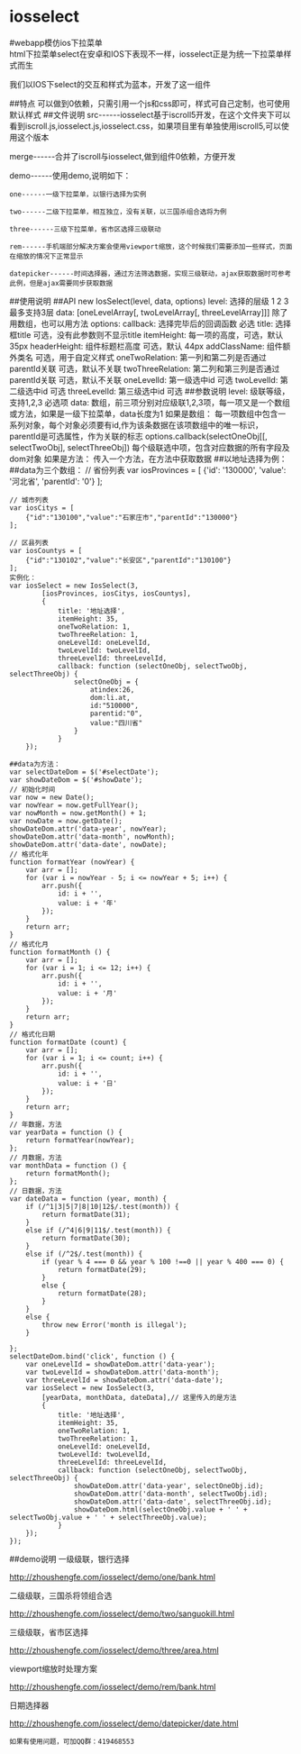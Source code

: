 # iosselect
#webapp模仿ios下拉菜单  
html下拉菜单select在安卓和IOS下表现不一样，iosselect正是为统一下拉菜单样式而生

我们以IOS下select的交互和样式为蓝本，开发了这一组件

##特点
可以做到0依赖，只需引用一个js和css即可，样式可自己定制，也可使用默认样式
##文件说明
src------iosselect基于iscroll5开发，在这个文件夹下可以看到iscroll.js,iosselect.js,iosselect.css，如果项目里有单独使用iscroll5,可以使用这个版本

merge------合并了iscroll与iosselect,做到组件0依赖，方便开发

demo------使用demo,说明如下：

    one------一级下拉菜单，以银行选择为实例
    
    two------二级下拉菜单，相互独立，没有关联，以三国杀组合选将为例
    
    three------三级下拉菜单，省市区选择三级联动
    
    rem------手机端部分解决方案会使用viewport缩放，这个时候我们需要添加一些样式，页面在缩放的情况下正常显示
    
    datepicker------时间选择器，通过方法筛选数据，实现三级联动，ajax获取数据时可参考此例，但是ajax需要同步获取数据
##使用说明
    ##API
    new IosSelect(level, data, options)
    level: 选择的层级 1 2 3 最多支持3层
	data: [oneLevelArray[, twoLevelArray[, threeLevelArray]]] 除了用数组，也可以用方法
	options:
	     callback: 选择完毕后的回调函数 必选
	     title: 选择框title  可选，没有此参数则不显示title
	     itemHeight: 每一项的高度，可选，默认 35px
	     headerHeight: 组件标题栏高度 可选，默认 44px
	     addClassName: 组件额外类名 可选，用于自定义样式
	     oneTwoRelation: 第一列和第二列是否通过parentId关联 可选，默认不关联
	     twoThreeRelation: 第二列和第三列是否通过parentId关联 可选，默认不关联
	     oneLevelId: 第一级选中id 可选
	     twoLevelId: 第二级选中id 可选
	     threeLevelId: 第三级选中id 可选
	##参数说明
	level: 级联等级，支持1,2,3 必选项
	data: 数组，前三项分别对应级联1,2,3项，每一项又是一个数组或方法，如果是一级下拉菜单，data长度为1
	    如果是数组：
	        每一项数组中包含一系列对象，每个对象必须要有id,作为该条数据在该项数组中的唯一标识，parentId是可选属性，作为关联的标志
	options.callback(selectOneObj[[, selectTwoObj], selectThreeObj]) 每个级联选中项，包含对应数据的所有字段及dom对象
	    如果是方法：
	    传入一个方法，在方法中获取数据
    ##以地址选择为例：
    ##data为三个数组：
    // 省份列表
    var iosProvinces = [
        {'id': '130000', 'value': '河北省', 'parentId': '0'}
    ];

    // 城市列表
    var iosCitys = [
        {"id":"130100","value":"石家庄市","parentId":"130000"}
    ];

    // 区县列表
    var iosCountys = [
        {"id":"130102","value":"长安区","parentId":"130100"}
    ];
    实例化：
    var iosSelect = new IosSelect(3, 
            [iosProvinces, iosCitys, iosCountys],
            {
                title: '地址选择',
                itemHeight: 35,
                oneTwoRelation: 1,
                twoThreeRelation: 1,
                oneLevelId: oneLevelId,
                twoLevelId: twoLevelId,
                threeLevelId: threeLevelId,
                callback: function (selectOneObj, selectTwoObj, selectThreeObj) {
                    selectOneObj = {
                        atindex:26,
                        dom:li.at,
                        id:"510000",
                        parentid:"0",
                        value:"四川省"
                    }
                }
        });
        
    ##data为方法：
    var selectDateDom = $('#selectDate');
    var showDateDom = $('#showDate');
    // 初始化时间
    var now = new Date();
    var nowYear = now.getFullYear();
    var nowMonth = now.getMonth() + 1;
    var nowDate = now.getDate();
    showDateDom.attr('data-year', nowYear);
    showDateDom.attr('data-month', nowMonth);
    showDateDom.attr('data-date', nowDate);
    // 格式化年
    function formatYear (nowYear) {
        var arr = [];
        for (var i = nowYear - 5; i <= nowYear + 5; i++) {
            arr.push({
                id: i + '',
                value: i + '年'
            });
        }
        return arr;
    }
    // 格式化月
    function formatMonth () {
        var arr = [];
        for (var i = 1; i <= 12; i++) {
            arr.push({
                id: i + '',
                value: i + '月'
            });
        }
        return arr;
    }
    // 格式化日期
    function formatDate (count) {
        var arr = [];
        for (var i = 1; i <= count; i++) {
            arr.push({
                id: i + '',
                value: i + '日'
            });
        }
        return arr;
    }
    // 年数据，方法
    var yearData = function () {
        return formatYear(nowYear);
    };
    // 月数据，方法
    var monthData = function () {
        return formatMonth();
    };
    // 日数据，方法
    var dateData = function (year, month) {
        if (/^1|3|5|7|8|10|12$/.test(month)) {
            return formatDate(31);
        }
        else if (/^4|6|9|11$/.test(month)) {
            return formatDate(30);
        }
        else if (/^2$/.test(month)) {
            if (year % 4 === 0 && year % 100 !==0 || year % 400 === 0) {
                return formatDate(29);
            }
            else {
                return formatDate(28);
            }
        }
        else {
            throw new Error('month is illegal');
        }
        
    };
    selectDateDom.bind('click', function () {
        var oneLevelId = showDateDom.attr('data-year');
        var twoLevelId = showDateDom.attr('data-month');
        var threeLevelId = showDateDom.attr('data-date');
        var iosSelect = new IosSelect(3, 
            [yearData, monthData, dateData],// 这里传入的是方法
            {
                title: '地址选择',
                itemHeight: 35,
                oneTwoRelation: 1,
                twoThreeRelation: 1,
                oneLevelId: oneLevelId,
                twoLevelId: twoLevelId,
                threeLevelId: threeLevelId,
                callback: function (selectOneObj, selectTwoObj, selectThreeObj) {
                    showDateDom.attr('data-year', selectOneObj.id);
                    showDateDom.attr('data-month', selectTwoObj.id);
                    showDateDom.attr('data-date', selectThreeObj.id);
                    showDateDom.html(selectOneObj.value + ' ' + selectTwoObj.value + ' ' + selectThreeObj.value);
                }
        });
    });
##demo说明
一级级联，银行选择

http://zhoushengfe.com/iosselect/demo/one/bank.html

二级级联，三国杀将领组合选

http://zhoushengfe.com/iosselect/demo/two/sanguokill.html

三级级联，省市区选择

http://zhoushengfe.com/iosselect/demo/three/area.html

viewport缩放时处理方案

http://zhoushengfe.com/iosselect/demo/rem/bank.html

日期选择器

http://zhoushengfe.com/iosselect/demo/datepicker/date.html
    
    
    如果有使用问题，可加QQ群：419468553

